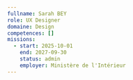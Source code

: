 ```yaml
---
fullname: Sarah BEY
role: UX Designer
domaine: Design
competences: []
missions:
  - start: 2025-10-01
    end: 2027-09-30
    status: admin
    employer: Ministère de l'Intérieur
---
```

